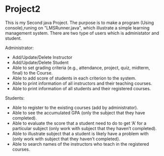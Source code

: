 # Project2
This is my Second java Project. The purpose is to make a program (Using console),runing on "LMSRunner.java", which illustrate a	simple	learning	management system.
There are two type of users which is administator and student.

Administrator:
- Add/Update/Delete Instructor
- Add/Update/Delete Student
- Able to set grading criteria (e.g., attendance, project, quiz, midterm, final) to the Course.
- Able to add score of students in each criterion to the system.
- Able to print information of all instructors and their teaching courses.
- Able to print information of all students and their registered courses.

Students:
- Able to register to the existing courses (add by administrator).
- Able to see the accumulated GPA (only the subject that they have completed).
- Able to evaluate the score that a student need to do to get  ‘A’ for a particular subject (only work with subject that they haven’t completed).
- Able to illustrate subject that a student is likely have a problem with (only work with subject that they haven’t completed).
- Able to search names of the instructors who teach in the registered courses.
